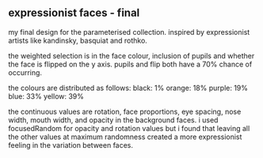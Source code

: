 ## expressionist faces - final
my final design for the parameterised collection. inspired by expressionist artists like kandinsky, basquiat and rothko.

the weighted selection is in the face colour, inclusion of pupils and whether the face is flipped on the y axis.
pupils and flip both have a 70% chance of occurring.

the colours are distributed as follows:
black: 1%
orange: 18%
purple: 19%
blue: 33%
yellow: 39%

the continuous values are rotation, face proportions, eye spacing, nose width, mouth width, and opacity in the background faces. i used focusedRandom for opacity and rotation values but i found that leaving all the other values at maximum randomness created a more expressionist feeling in the variation between faces.
